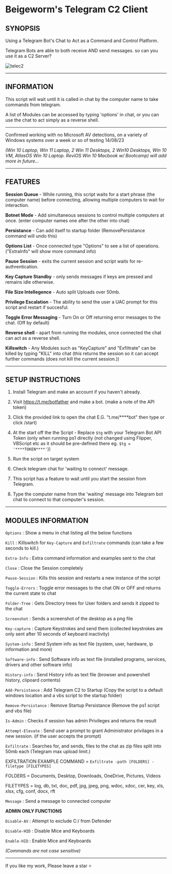 # Beigeworm's Telegram C2 Client 

**SYNOPSIS**
-------------

Using a Telegram Bot's Chat to Act as a Command and Control Platform.

Telegram Bots are able to both receive AND send messages. so can you use it as a C2 Server?

![telec2](https://github.com/beigeworm/Powershell-Tools-and-Toys/assets/93350544/58ec957d-4792-4d5a-9f06-ced4ccc3408d)

-----------------------------------------------------------------------------------------------------------------------------

**INFORMATION**
---------------

This script will wait until it is called in chat by the computer name to take commands from telegram.

A list of Modules can be accessed by typing 'options' in chat, or you can use the chat to act simply as a reverse shell.

-----------------------------------------------------------------------------------------------------------------------------

Confirmed working with no Microsoft AV detections, on a variety of Windows systems over a week or so of testing 14/08/23

*(Win 10 Laptop, Win 11 Laptop, 2 Win 11 Desktops, 2 Win10 Desktops, Win 10 VM, AtlasOS Win 10 Laptop. ReviOS Win 10 Macbook w/ Bootcamp) will add more in future...*

-----------------------------------------------------------------------------------------------------------------------------

**FEATURES**
-------------

**Session Queue**          - While running, this script waits for a start phrase (the computer name) before connecting, allowing multiple computers to wait for interaction.

**Botnet Mode**            - Add simultaneous sessions to control multiple computers at once. (enter computer names one after the other into chat)

**Persistance**            - Can add itself to startup folder (RemovePersistance command will undo this)

**Options List**           - Once connected type "Options" to see a list of operations. ("ExtraInfo" will show more command info)

**Pause Session**          - exits the current session and script waits for re-authrentication.

**Key Capture Standby**    - only sends messages if keys are pressed and remains idle otherwise.

**File Size Intellegence** - Auto split Uploads over 50mb.

**Privilege Escalation**   - The ability to send the user a UAC prompt for this script and restart if succesful.

**Toggle Error Messaging** - Turn On or Off returning error messages to the chat. (Off by default)

**Reverse shell**          - apart from running the modules, once connected the chat can act as a reverse shell.

**Killswitch**             - Any Modules such as "KeyCapture" and "Exfiltrate" can be killed by typing "KILL" into chat
                         (this returns the session so it can accept further commands (does not kill the current session.))
                         
-----------------------------------------------------------------------------------------------------------------------------

**SETUP INSTRUCTIONS**
----------------------
 1. Install Telegram and make an account if you haven't already.

 2. Visit https://t.me/botfather and make a bot. (make a note of the API token)
 
 3. Click the provided link to open the chat E.G. "t.me/****bot" then type or click /start)

 4. At the start off the the Script - Replace `$tg` with your Telegram Bot API Token (only when running ps1 directly (not changed using Flipper, VBScript etc as it should be pre-defined there eg. `$tg = '****TOKEN****'`))
 
 5. Run the script on target system
 
 6. Check telegram chat for 'waiting to connect' message.
 
 7. This script has a feature to wait until you start the session from Telegram.
 
 8. Type the computer name from the 'waiting' message into Telegram bot chat to connect to that computer's session.


-----------------------------------------------------------------------------------------------------------------------------

**MODULES INFORMATION**
-----------------------

`Options`           : Show a menu in chat listing all the below functions

`Kill`              : Killswitch for `Key-Capture` and `Exfiltrate` commands (can take a few seconds to kill.)

`Extra-Info`        : Extra command information and examples sent to the chat

`Close`             : Close the Session completely

`Pause-Session`      : Kills this session and restarts a new instance of the script

`Toggle-Errors`      : Toggle error messages to the chat ON or OFF and returns the current state to chat

`Folder-Tree`        : Gets Directory trees for User folders and sends it zipped to the chat

`Screenshot`        : Sends a screenshot of the desktop as a png file

`Key-capture`        : Capture Keystrokes and send them (collected keystrokes are only sent after 10 seconds of keyboard inactivity)

`System-info`        : Send System info as text file (system, user, hardware, ip information and more)

`Software-info`      : Send Software info as text file (installed programs, services, drivers and other software info)

`History-info`       : Send History info as text file (browser and powershell history, clipoard contents)

`Add-Persistance`    : Add Telegram C2 to Startup (Copy the script to a default windows location and a vbs script to the startup folder)

`Remove-Persistance` : Remove Startup Persistance (Remove the ps1 script and vbs file)

`Is-Admin`           : Checks if session has admin Privileges and returns the result

`Attempt-Elevate`    : Send user a prompt to grant Administrator privilages in a new session. (if the user accepts the prompt)

`Exfiltrate`        : Searches for, and sends, files to the chat as zip files split into 50mb each (Telegram max upload limit.)

 EXFILTRATION EXAMPLE COMMAND  =  `Exfiltrate -path [FOLDERS] -filetype [FILETYPES]`
 
 FOLDERS = Documents, Desktop, Downloads, OneDrive, Pictures, Videos
 
 FILETYPES = log, db, txt, doc, pdf, jpg, jpeg, png, wdoc, xdoc, cer, key, xls, xlsx, cfg, conf, docx, rft

`Message`           : Send a message to connected computer
 
**ADMIN ONLY FUNCTIONS**

`Disable-AV`        : Attempt to exclude C:/ from Defender

`Disable-HID`       : Disable Mice and Keyboards

`Enable-HID`        : Enable Mice and Keyboards

*(Commands are not case sensitive)*
 
-----------------------------------------------------------------------------------------------------------------------------

If you like my work, Please leave a star ⭐
